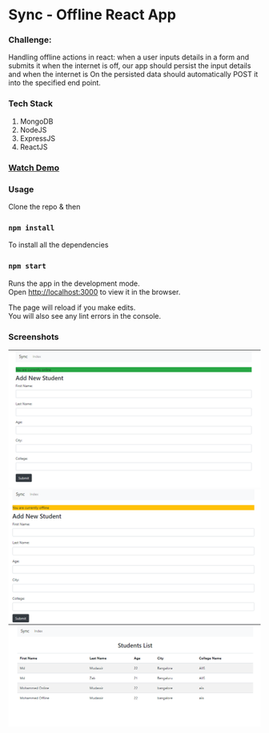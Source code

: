 # Sync - Offline React App

### Challenge: 
Handling offline actions in react: when a user inputs details in a form and submits it when the internet is off, our app should persist the input details and when the internet is On the persisted data should automatically POST it into the specified end point.

### Tech Stack
1. MongoDB
2. NodeJS
3. ExpressJS
4. ReactJS

### [Watch Demo](https://youtu.be/F9V6T8zl8js)

### Usage

Clone the repo & then

### `npm install`

To install all the dependencies

### `npm start`

Runs the app in the development mode.<br />
Open [http://localhost:3000](http://localhost:3000) to view it in the browser.

The page will reload if you make edits.<br />
You will also see any lint errors in the console.

### Screenshots
![](https://github.com/Md-Mudassir/Sync/blob/master/client/public/ss.PNG)
![](https://github.com/Md-Mudassir/Sync/blob/master/client/public/off.PNG)
![](https://github.com/Md-Mudassir/Sync/blob/master/client/public/ss2.PNG)

